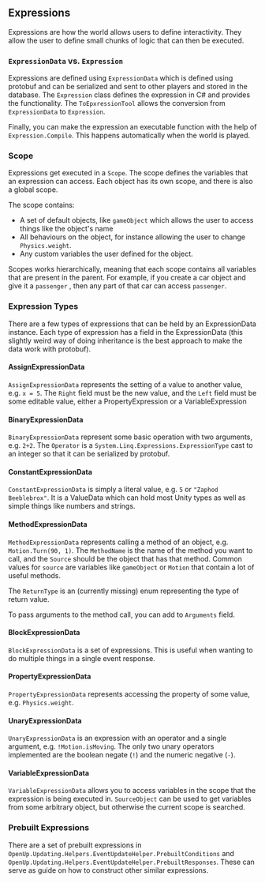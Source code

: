 ﻿## Expressions

Expressions are how the world allows users to define interactivity. They allow the user to
define small chunks of logic that can then be executed.

### `ExpressionData` vs. `Expression`

Expressions are defined using `ExpressionData` which is defined using protobuf and
can be serialized and sent to other players and stored in the database.
The `Expression` class defines the expression in C# and provides the functionality.
The `ToEpxressionTool` allows the conversion from `ExpressionData` to `Expression`.

Finally, you can make the expression an executable function with the help of `Expression.Compile`.
This happens automatically when the world is played.

### Scope

Expressions get executed in a `Scope`. The scope defines the variables that an expression can access.
Each object has its own scope, and there is also a global scope.

The scope contains:
- A set of default objects, like `gameObject` which allows the user to access things like the object's name
- All behaviours on the object, for instance allowing the user to change `Physics.weight`.
- Any custom variables the user defined for the object.

Scopes works hierarchically, meaning that each scope contains all variables that are present in the
parent. For example, if you create a car object and give it a `passenger` , then any part of
that car can access `passenger`.

### Expression Types

There are a few types of expressions that can be held by an ExpressionData instance. Each type
of expression has a field in the ExpressionData (this slightly weird way of doing inheritance
is the best approach to make the data work with protobuf).

#### AssignExpressionData

`AssignExpressionData` represents the setting of a value to another value, e.g. `x = 5`.
The `Right` field must be the new value, and the `Left` field must be some editable value,
either a PropertyExpression or a VariableExpression

#### BinaryExpressionData

`BinaryExpressionData` represent some basic operation with two arguments, e.g. `2+2`.
The `Operator` is a `System.Linq.Expressions.ExpressionType` cast to an integer so that
it can be serialized by protobuf.

#### ConstantExpressionData

`ConstantExpressionData` is simply a literal value, e.g. `5` or `"Zaphod Beeblebrox"`.
It is a ValueData which can hold most Unity types as well as simple things like numbers and strings.

#### MethodExpressionData
`MethodExpressionData` represents calling a method of an object, e.g. `Motion.Turn(90, 1)`. The 
`MethodName` is the name of the method you want to call, and the `Source` should be the object that
has that method. Common values for `source` are variables like `gameObject` or `Motion` that 
contain a lot of useful methods.

The `ReturnType` is an (currently missing) enum representing the type of return value.

To pass arguments to the method call, you can add to `Arguments` field.

#### BlockExpressionData
`BlockExpressionData` is a set of expressions. This is useful when wanting to do multiple things
in a single event response.

#### PropertyExpressionData
`PropertyExpressionData` represents accessing the property of some value, e.g. `Physics.weight`.

#### UnaryExpressionData
`UnaryExpressionData` is an expression with an operator and a single argument, e.g. `!Motion.isMoving`.
The only two unary operators implemented are the boolean negate (`!`) and the numeric negative (`-`).

#### VariableExpressionData
`VariableExpressionData` allows you to access variables in the scope that the expression is being
executed in. `SourceObject` can be used to get variables from some arbitrary object, but otherwise
the current scope is searched.

### Prebuilt Expressions

There are a set of prebuilt expressions in `OpenUp.Updating.Helpers.EventUpdateHelper.PrebuiltConditions`
and `OpenUp.Updating.Helpers.EventUpdateHelper.PrebuiltResponses`. These can serve as
guide on how to construct other similar expressions.